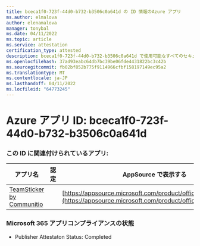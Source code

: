 ```yaml
---
title: bceca1f0-723f-44d0-b732-b3506c0a641d の ID 情報のAzure アプリ
ms.author: elmalova
author: elenamalova
manager: tonybal
ms.date: 04/11/2022
ms.topic: article
ms.service: attestation
certification_type: attested
description: bceca1f0-723f-44d0-b732-b3506c0a641d で使用可能なすべてのセキュリティとコンプライアンス情報。
ms.openlocfilehash: 37ad93eabc64db7bc39be06fde4431822bc3c42b
ms.sourcegitcommit: fb02bf852b775f9114966cfbf158197149ec95a2
ms.translationtype: MT
ms.contentlocale: ja-JP
ms.lasthandoff: 04/11/2022
ms.locfileid: "64773245"
---
```

# <a name="azure-app-id-bceca1f0-723f-44d0-b732-b3506c0a641d"></a>Azure アプリ ID: bceca1f0-723f-44d0-b732-b3506c0a641d


### <a name="apps-associated-with-this-id"></a>この ID に関連付けられているアプリ:
| **アプリ名** | **認定** | **AppSource で表示する** |
|--------------|---------------|-----------------------|
| [TeamSticker by Communitio](../forward/WA200000894.md) |  | [https://appsource.microsoft.com/product/office/WA200000894](https://appsource.microsoft.com/product/office/WA200000894) |

### <a name="microsoft-365-app-compliance-status"></a>Microsoft 365 アプリコンプライアンスの状態
- Publisher Attestaton Status: Completed
